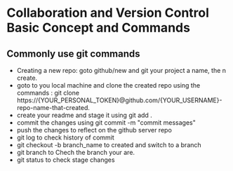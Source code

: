 # Collaboration and Version Control Basic Concept and Commands
## Commonly use git commands

* Creating a new repo: goto github/new and git your project a name, the n create.
* goto to you local machine and clone the created repo using the commands : git clone https://{YOUR_PERSONAL_TOKEN}@github.com/{YOUR_USERNAME}-repo-name-that-created.
* create your readme and stage it using git add .
* commit the changes using git commit -m "commit messages"
* push the changes to reflect on the github server repo
* git log to check history of commit 
* git checkout -b branch_name to created and switch to a branch
* git branch to Chech the branch your are.
* git status to check stage changes
